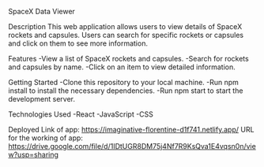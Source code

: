 SpaceX Data Viewer

Description
This web application allows users to view details of SpaceX rockets and capsules. Users can search for specific rockets or capsules and click on them to see more information.

Features
-View a list of SpaceX rockets and capsules.
-Search for rockets and capsules by name.
-Click on an item to view detailed information.

Getting Started
-Clone this repository to your local machine.
-Run npm install to install the necessary dependencies.
-Run npm start to start the development server.

Technologies Used
-React
-JavaScript
-CSS

Deployed Link of app: https://imaginative-florentine-d1f741.netlify.app/
URL for the working of app: https://drive.google.com/file/d/1IDtUGR8DM75j4Nf7R9KsQva1E4vqsn0n/view?usp=sharing
